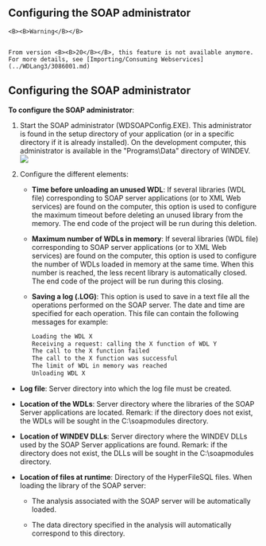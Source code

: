 
## Configuring the SOAP administrator
			






	<B><B>Warning</B></B>

	From version <B><B>20</B></B>, this feature is not available anymore. For more details, see [Importing/Consuming Webservices](../WDLang3/3086001.md)



<a name="NOTE1"></a>
<a name="NOTE1_1"></a>


## Configuring the SOAP administrator
<a name="configuring_the_soap_administrator_ELTTEXTE000099"></a>
**To configure the SOAP administrator**: 

1. Start the SOAP administrator (WDSOAPConfig.EXE). This administrator is found in the setup directory of your application (or in a specific directory if it is already installed). On the development computer, this administrator is available in the "Programs\\Data" directory of WINDEV. ![](https://doc.pcsoft.fr/en-US/images/image.awp?langid=3&name=ConfigSOAP.gif)


2. Configure the different elements:

	- **Time before unloading an unused WDL**: If several libraries (WDL file) corresponding to SOAP server applications (or to XML Web services) are found on the computer, this option is used to configure the maximum timeout before deleting an unused library from the memory. The end code of the project will be run during this deletion.

	- **Maximum number of WDLs in memory**: If several libraries (WDL file) corresponding to SOAP server applications (or to XML Web services) are found on the computer, this option is used to configure the number of WDLs loaded in memory at the same time. When this number is reached, the less recent library is automatically closed. The end code of the project will be run during this closing.

	- **Saving a log (.LOG)**: This option is used to save in a text file all the operations performed on the SOAP server. The date and time are specified for each operation. This file can contain the following messages for example: 
			
		```txt
		Loading the WDL X
		Receiving a request: calling the X function of WDL Y
		The call to the X function failed
		The call to the X function was successful
		The limit of WDL in memory was reached
		Unloading WDL X
		```





- **Log file**: Server directory into which the log file must be created.

- **Location of the WDLs**: Server directory where the libraries of the SOAP Server applications are located. 
			Remark: if the directory does not exist, the WDLs will be sought in the C:\\soapmodules directory.

- **Location of WINDEV DLLs**: Server directory where the WINDEV DLLs used by the SOAP Server applications are found. 
			Remark: if the directory does not exist, the DLLs will be sought in the C:\\soapmodules directory.

- **Location of files at runtime**: Directory of the HyperFileSQL files. 
			When loading the library of the SOAP server:

	- The analysis associated with the SOAP server will be automatically loaded.

	- The data directory specified in the analysis will automatically correspond to this directory.




